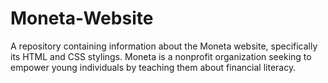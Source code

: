 # Moneta-Website
A repository containing information about the Moneta website, specifically its HTML and CSS stylings. Moneta is a nonprofit organization seeking to empower young individuals by teaching them about financial literacy.
